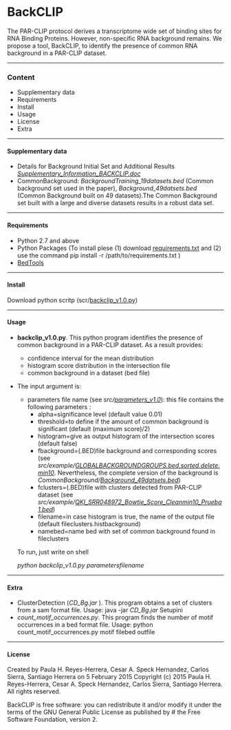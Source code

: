 BackCLIP
========

The PAR-CLIP protocol derives a transcriptome wide set of binding sites for RNA Binding Proteins. However,   non-specific RNA background remains. We propose a tool, BackCLIP, to identify the presence of common RNA background in a PAR-CLIP dataset. 

----------------
### Content

* Supplementary data
* Requirements
* Install
* Usage
* License
* Extra

----------------
#### Supplementary data

* Details for Background Initial Set and Additional Results [_Supplementary_Information_BACKCLIP.doc_](https://github.com/phrh/BackCLIP/blob/master/SupplementaryData/Supplementary_%20Information_BACKCLIP.doc)
* CommonBackground: _BackgroundTraining_19datasets.bed_ (Common background set used in the paper),  _Background_49datsets.bed_ (Common Background built on 49 datasets).The Common Background set built with a large and diverse datasets results in a robust data set. 


----------------
#### Requirements

- Python 2.7 and above
- Python  Packages (To install plese (1) download  [requirements.txt](https://github.com/phrh/BackCLIP/blob/master/requirements.txt) and (2) use the command  pip install -r /path/to/requirements.txt )
- [BedTools](https://github.com/arq5x/bedtools2)

----------------
#### Install

Download python scritp (scr/[backclip_v1.0.py](https://github.com/phrh/BackCLIP/blob/master/src/backclip_v1.0.py))

----------------
#### Usage

- **backclip_v1.0.py**.  This python program identifies the presence of common background in a PAR-CLIP dataset. As a result provides:
	- confidence interval for the mean distribution 
	- histogram score distribution in the intersection file
	- common background in a dataset (bed file)
	
- The input argument is: 
	- parameters file name  (see _src/[parameters_v1.0](https://github.com/phrh/BackCLIP/blob/master/src/parameters_v1.0)_): this file contains the following parameters :
		- alpha=significance level (default value 0.01)
		- threshold=to define if the amount of common background is significant (default (maximum score)/2)
		- histogram=give as output histogram of the intersection scores (default false)
		- fbackground=(.BED)file background and corresponding scores (see _src/example/[GLOBALBACKGROUNDGROUPS.bed.sorted.delete.min10](https://github.com/phrh/BackCLIP/blob/master/src/example/GLOBALBACKGROUNDGROUPS.bed.sorted.delete.min10)_. Nevertheless, the complete version of the background is _CommonBackground/[Background_49datsets.bed](https://github.com/phrh/BackCLIP/blob/master/CommonBackground/Background_49datsets.bed)_)
		- fclusters=(.BED)file with clusters detected from PAR-CLIP dataset (see _src/example/[QKI_SRR048972_Bowtie_Score_Cleanmin10_Prueba1.bed](https://github.com/phrh/BackCLIP/blob/master/src/example/QKI_SRR048972_Bowtie_Score_Cleanmin10_Prueba1.bed)_)
		- filename=in case histogram is true, the name of the output file (default fileclusters.histbackground)
		- namebed=name bed with set of common background found in fileclusters
		
		
	To run, just write on shell

	_python backclip_v1.0.py parametersfilename_

----------------
#### Extra

- ClusterDetection (_CD_Bg.jar_ ). This program obtains a set of clusters from a sam format file. Usage: java -jar _CD_Bg.jar_ Setupini
- _count_motif_occurrences.py_. This program finds the number of motif occurrences in a bed format file. Usage: python count_motif_occurrences.py motif filebed outfile

----------------
#### License

Created by Paula H. Reyes-Herrera, Cesar A. Speck Hernandez, Carlos Sierra, Santiago Herrera on 5 February 2015
Copyright (c) 2015 Paula H. Reyes-Herrera, Cesar A. Speck Hernandez, Carlos Sierra, Santiago Herrera. All rights reserved.

BackCLIP is free software: you can redistribute it and/or modify  it under the terms of the GNU General Public License as published by # the Free Software Foundation, version 2.

